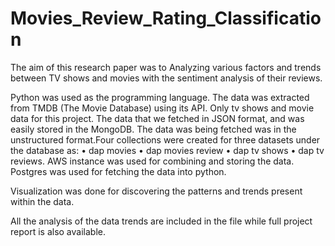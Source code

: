 # Movies_Review_Rating_Classification
The aim of this research paper was to Analyzing various factors and trends between TV shows and movies with the sentiment analysis of their reviews.

Python was used as the programming language. The data was extracted from TMDB (The Movie Database) using its API. Only tv shows and movie data for this project. The data that we fetched in JSON format, and was easily stored in the MongoDB. The data was being fetched was in the unstructured format.Four collections were created for three datasets under the database as: • dap movies • dap movies review • dap tv shows • dap tv reviews. AWS instance was used for combining and storing the data. Postgres was used for fetching the data into python.

Visualization was done for discovering the patterns and trends present within the data. 

All the analysis of the data trends are included in the file while full project report is also available.
